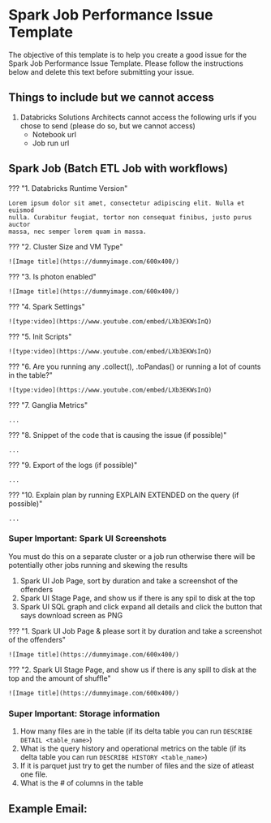 # Spark Job Performance Issue Template

The objective of this template is to help you create a good issue for the Spark Job Performance Issue Template. 
Please follow the instructions below and delete this text before submitting your issue.

## Things to include but we cannot access

1. Databricks Solutions Architects cannot access the following urls if you chose to send (please do so, but we cannot access)
    * Notebook url
    * Job run url

## Spark Job (Batch ETL Job with workflows)

??? "1. Databricks Runtime Version"

    Lorem ipsum dolor sit amet, consectetur adipiscing elit. Nulla et euismod
    nulla. Curabitur feugiat, tortor non consequat finibus, justo purus auctor
    massa, nec semper lorem quam in massa.

??? "2. Cluster Size and VM Type"

    ![Image title](https://dummyimage.com/600x400/)


??? "3. Is photon enabled"
   
    ![Image title](https://dummyimage.com/600x400/)

??? "4. Spark Settings"

    ![type:video](https://www.youtube.com/embed/LXb3EKWsInQ)

??? "5. Init Scripts"

    ![type:video](https://www.youtube.com/embed/LXb3EKWsInQ)

??? "6. Are you running any .collect(), .toPandas() or running a lot of counts in the table?"

    ![type:video](https://www.youtube.com/embed/LXb3EKWsInQ)

??? "7. Ganglia Metrics"

    ...

??? "8. Snippet of the code that is causing the issue (if possible)"

    ...

??? "9. Export of the logs (if possible)"

    ...

??? "10. Explain plan by running EXPLAIN EXTENDED on the query (if possible)"

    ...


### Super Important: Spark UI Screenshots

You must do this on a separate cluster or a job run otherwise there will be potentially other jobs running and skewing the results

1. Spark UI Job Page, sort by duration and take a screenshot of the offenders
2. Spark UI Stage Page, and show us if there is any spil to disk at the top
3. Spark UI SQL graph and click expand all details and click the button that says download screen as PNG

??? "1. Spark UI Job Page & please sort it by duration and take a screenshot of the offenders"

    ![Image title](https://dummyimage.com/600x400/)

??? "2. Spark UI Stage Page, and show us if there is any spill to disk at the top and the amount of shuffle"

    ![Image title](https://dummyimage.com/600x400/)

### Super Important: Storage information

1. How many files are in the table (if its delta table you can run `DESCRIBE DETAIL <table_name>`)
2. What is the query history and operational metrics on the table (if its delta table you can run `DESCRIBE HISTORY <table_name>`)
3. If it is parquet just try to get the number of files and the size of atleast one file.
4. What is the # of columns in the table

## Example Email:


